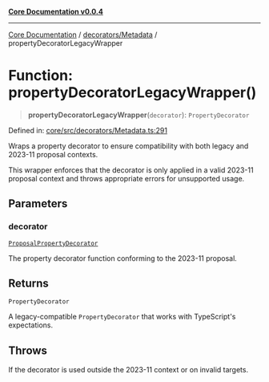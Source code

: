 [**Core Documentation v0.0.4**](../../../README.md)

***

[Core Documentation](../../../modules.md) / [decorators/Metadata](../README.md) / propertyDecoratorLegacyWrapper

# Function: propertyDecoratorLegacyWrapper()

> **propertyDecoratorLegacyWrapper**(`decorator`): `PropertyDecorator`

Defined in: [core/src/decorators/Metadata.ts:291](https://github.com/stonemjs/core/blob/93efe04ef1a71ad6f49c3b315da54d45ace50f23/src/decorators/Metadata.ts#L291)

Wraps a property decorator to ensure compatibility with both legacy and 2023-11 proposal contexts.

This wrapper enforces that the decorator is only applied in a valid 2023-11 proposal context
and throws appropriate errors for unsupported usage.

## Parameters

### decorator

[`ProposalPropertyDecorator`](../../../declarations/type-aliases/ProposalPropertyDecorator.md)

The property decorator function conforming to the 2023-11 proposal.

## Returns

`PropertyDecorator`

A legacy-compatible `PropertyDecorator` that works with TypeScript's expectations.

## Throws

If the decorator is used outside the 2023-11 context or on invalid targets.
